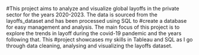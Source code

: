 #This project aims to analyze and visualize global layoffs in the private sector for the years 2020-2023. The data is sourced from the layoffs_dataset and has been processed using SQL to #create a database for easy management and analysis. The main focus of this project is to explore the trends in layoff during the covid-19 pandemic and the years following that. This #project showcases my skills in Tableau and SQL as I go through data cleaning, analysing and visualizing the layoffs dataset.
